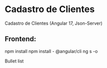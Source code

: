 # Cadastro de Clientes
Cadastro de Clientes (Angular 17, Json-Server)

## Frontend:
npm install
npm install - @angular/cli
ng s -o

Bullet list

